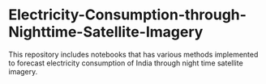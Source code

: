 # Electricity-Consumption-through-Nighttime-Satellite-Imagery
This repository includes notebooks that has various methods implemented to forecast electricity consumption of India through night time satellite imagery. 
